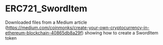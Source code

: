 # ERC721_SwordItem
Downloaded files from a Medium article (https://medium.com/coinmonks/create-your-own-cryptocurrency-in-ethereum-blockchain-40865db8a29f) showing how to create a SwordItem token
